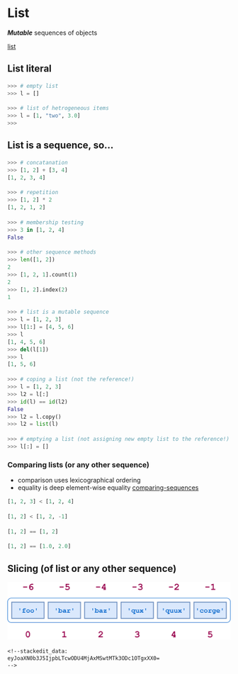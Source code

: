# List
***Mutable*** sequences of objects  

[list](https://docs.python.org/3.7/tutorial/datastructures.html)
## List literal
```python
>>> # empty list
>>> l = []

>>> # list of hetrogeneous items
>>> l = [1, "two", 3.0]
>>>
```
## List is a sequence, so...
```python
>>> # concatanation
>>> [1, 2] + [3, 4]
[1, 2, 3, 4]

>>> # repetition
>>> [1, 2] * 2
[1, 2, 1, 2]

>>> # membership testing
>>> 3 in [1, 2, 4]
False

>>> # other sequence methods
>>> len([1, 2])
2
>>> [1, 2, 1].count(1)
2
>>> [1, 2].index(2)
1

>>> # list is a mutable sequence
>>> l = [1, 2, 3]
>>> l[1:] = [4, 5, 6]
>>> l
[1, 4, 5, 6]
>>> del(l[1])
>>> l
[1, 5, 6]

>>> # coping a list (not the reference!)
>>> l = [1, 2, 3]
>>> l2 = l[:]
>>> id(l) == id(l2)
False 
>>> l2 = l.copy()
>>> l2 = list(l)

>>> # emptying a list (not assigning new empty list to the reference!)
>>> l[:] = []
```
### Comparing lists (or any other sequence)
- comparison uses lexicographical ordering
- equality is deep element-wise equality
[comparing-sequences](https://docs.python.org/3/tutorial/datastructures.html#comparing-sequences-and-other-types)
```python
[1, 2, 3] < [1, 2, 4]

[1, 2] < [1, 2, -1]

[1, 2] == [1, 2]

[1, 2] == [1.0, 2.0]
```
## Slicing (of list or any other sequence)
![](/images/p12-slice.png)
```
<!--stackedit_data:
eyJoaXN0b3J5IjpbLTcwODU4MjAxMSwtMTk3ODc1OTgxXX0=
-->